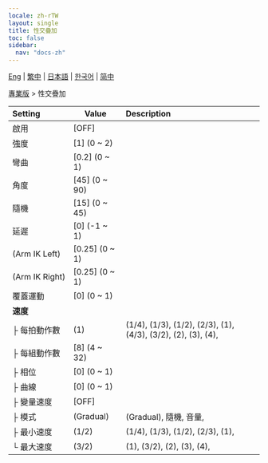 ```yaml
---
locale: zh-rTW
layout: single
title: 性交疊加
toc: false
sidebar:
  nav: "docs-zh"
---
```

[Eng](/dancexr/menu/2025.4/actor/sex_overlay) | [繁中](/tw/dancexr/menu/2025.4/actor/sex_overlay) | [日本語](/jp/dancexr/menu/2025.4/actor/sex_overlay) | [한국어](/kr/dancexr/menu/2025.4/actor/sex_overlay) | [简中](/zh/dancexr/menu/2025.4/actor/sex_overlay)

[專業版](../menu#專業版) > 性交疊加



| Setting | Value | Description |
| :--- | --- | :--- |
|<nobr>啟用</nobr>| [OFF] | 
|<nobr>強度</nobr>| [1] (0 ~ 2) | 
|<nobr>彎曲</nobr>| [0.2] (0 ~ 1) | 
|<nobr>角度</nobr>| [45] (0 ~ 90) | 
|<nobr>隨機</nobr>| [15] (0 ~ 45) | 
|<nobr>延遲</nobr>| [0] (-1 ~ 1) | 
|<nobr>(Arm IK Left)</nobr>| [0.25] (0 ~ 1) | 
|<nobr>(Arm IK Right)</nobr>| [0.25] (0 ~ 1) | 
|<nobr>覆蓋運動</nobr>| [0] (0 ~ 1) | 
|<nobr><b>速度</b></nobr>| | 
|<nobr>├&nbsp;每拍動作數</nobr>| (1) | (1/4), (1/3), (1/2), (2/3), (1), (4/3), (3/2), (2), (3), (4), 
|<nobr>├&nbsp;每組動作數</nobr>| [8] (4 ~ 32) | 
|<nobr>├&nbsp;相位</nobr>| [0] (0 ~ 1) | 
|<nobr>├&nbsp;曲線</nobr>| [0] (0 ~ 1) | 
|<nobr>├&nbsp;變量速度</nobr>| [OFF] | 
|<nobr>├&nbsp;模式</nobr>| (Gradual) | (Gradual), 隨機, 音量, 
|<nobr>├&nbsp;最小速度</nobr>| (1/2) | (1/4), (1/3), (1/2), (2/3), (1), 
|<nobr>└&nbsp;最大速度</nobr>| (3/2) | (1), (3/2), (2), (3), (4), 
